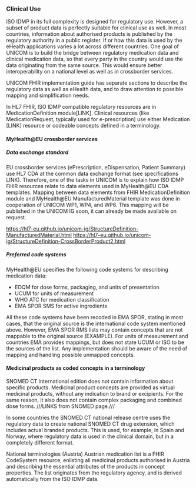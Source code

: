 
### Clinical Use

ISO IDMP in its full complexity is designed for regulatory use. However, a subset of product data is perfectly suitable for clinical use as well. In most countries, information about authorised products is published by the regulatory authority in a public register. If or how this data is used by the eHealth applications varies a lot across different countries.
One goal of UNICOM is to build the bridge between regulatory medication data and clinical medication data, so that every party in the country would use the data originating from the same source. This would ensure better interoperability on a national level as well as in crossborder services.

UNICOM FHIR implementation guide has separate sections to describe the regulatory data as well as eHealth data, and to draw attention to possible mapping and simplification needs.

In HL7 FHIR, ISO IDMP compatible regulatory resources are in MedicationDefinition module[LINK]. Clinical resources (like MedicationRequest, typically used for e-prescription) use either Medication [LINK] resource or codeable concepts defined in a terminology. 

#### MyHealth@EU crossborder services
##### Data exchange standard
EU crossborder services (ePrescription, eDispensation, Patient Summary) use HL7 CDA at the common data exchange format (see specifications LINK). Therefore, one of the tasks in UNICOM is to explain how ISO IDMP FHIR resources relate to data elements used in MyHealth@EU CDA templates. Mapping between data elements from FHIR MedicationDefinition module and MyHealth@EU ManufacturedMaterial template was done in cooperation of UNICOM WP1, WP4, and WP6. This mapping will be published in the UNICOM IG soon, it can already be made available on request.

https://hl7-eu.github.io/unicom-ig/StructureDefinition-ManufacturedMaterial.html
https://hl7-eu.github.io/unicom-ig/StructureDefinition-CrossBorderProduct2.html

##### Preferred code systems
MyHealth@EU specifies the following code systems for describing medication data:
- EDQM for dose forms, packaging, and units of presentation
- UCUM for units of measurement
- WHO ATC for medication classification
- EMA SPOR SMS for active ingredients


All these code systems have been recoded in EMA SPOR, stating in most cases, that the original source is the international code system mentioned above. However, EMA SPOR RMS lists may contain concepts that are not mappable to the original source (EXAMPLE). For units of measurement and countries EMA provides mappings, but does not state UCUM or ISO to be the sources of the list. Any implementation should be aware of the need of mapping and handling possible unmapped concepts.

#### Medicinal products as coded concepts in a terminology

SNOMED CT international edition does not contain information about specific products. Medicinal product concepts are provided as virtual medicinal products, without any indication to brand or excipients. For the same reason, it also does not contain complex packaging and combined dose forms. ///LINKS from SNOMED page.///

In some countries the SNOMED CT national release centre uses the regulatory data to create national SNOMED CT drug extension, which includes actual branded products. This is used, for example, in Spain and Norway, where regulatory data is used in the clinical domain, but in a completely different format.

National terminologies (Austria)
Austrian medication list is a FHIR CodeSystem resource, enlisting all medicinal products authorised in Austria and describing the essential attributes of the products in concept properties. The list originates from the regulatory agency, and is derived automatically from the ISO IDMP data.
